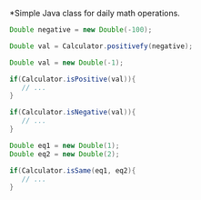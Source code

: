 *Simple Java class for daily math operations.

```java
Double negative = new Double(-100);

Double val = Calculator.positivefy(negative);

Double val = new Double(-1);

if(Calculator.isPositive(val)){
   // ...
}

if(Calculator.isNegative(val)){
   // ...
}

Double eq1 = new Double(1);
Double eq2 = new Double(2);

if(Calculator.isSame(eq1, eq2){
   // ...
}
```
